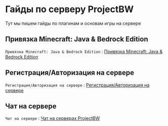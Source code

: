 # Гайды по серверу ProjectBW
Тут мы пишем гайды по плагинам и основам игры на сервере

## Привязка Minecraft: Java & Bedrock Edition

`Привязка Minecraft: Java & Bedrock Edition` : [Привязка Minecraft: Java & Bedrock Edition](https://wiki.projectbw.ru/guide/bedrock)

## Регистрация/Авторизация на сервере

`Регистрация/Авторизация на сервере` : [Регистрация/Авторизация на сервере](https://wiki.projectbw.ru/guide/login)

## Чат на сервере 

`Чат на сервере` : [Чат на серверах ProjectBW](https://wiki.projectbw.ru/guide/chat)

